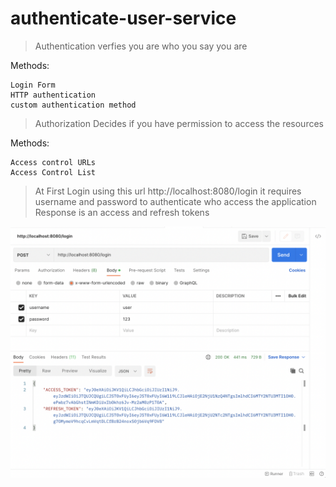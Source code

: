 # authenticate-user-service
 
> Authentication 
verfies you are who you say you are

Methods:
```
Login Form
HTTP authentication
custom authentication method
```

> Authorization
Decides if you have permission to access the resources

Methods:
```
Access control URLs
Access Control List
```
> At First Login using this url http://localhost:8080/login
it requires username and password to authenticate who access the application
> Response is an access and refresh tokens


![alt text](https://github.com/muhammedSabbah/authenticate-user-service/blob/main/images/login.png?raw=true)
